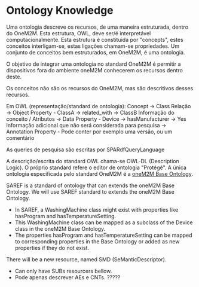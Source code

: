# Ontology Knowledge

Uma ontologia descreve os recursos, de uma maneira estruturada, dentro do OneM2M.
Esta estrutura, OWL, deve ser/é interpretável computacionalmente.
Esta estrutura é constituida por "concepts", estes conceitos interligam-se, estas ligações chamam-se propriedades.
Um conjunto de conceitos bem estruturados, em OneM2M, é uma ontologia.

O objetivo de integrar uma ontologia no standard OneM2M é permitir a dispositivos fora do ambiente oneM2M conhecerem os recursos dentro deste.

Os conceitos não são os recursos do OneM2M, mas são descritivos desses recursos.

Em OWL (representação/standard de ontologia):
Concept -> Class
Relação -> Object Property
    - ClassA -> related_with -> ClassB
Informação do conceito / Atributos -> Data Property
    - Device -> hasManufacturer -> Yes
Informação adicional que não será considerada para pesquisa -> Annotation Property
    - Pode conter por exemplo uma versão, ou um comentário

As queries de pesquisa são escritas por SPARdfQueryLanguage

A descrição/escrita do standard OWL chama-se OWL-DL (Description Logic). O próprio standard refere o editor de ontologia "Protégé".
A única ontologia especificada pelo standard OneM2M é a [oneM2M Base Ontology](https://git.onem2m.org/MAS/BaseOntology/-/blob/master/base_ontology.owl).

SAREF is a standard of ontology that can extends the oneM2M Base Ontology. We will use SAREF standard to extends the oneM2M Base Ontology.
 - In SAREF, a WashingMachine class might exist with properties like hasProgram and hasTemperatureSetting.
 - This WashingMachine class can be mapped as a subclass of the Device class in the oneM2M Base Ontology.
 - The properties hasProgram and hasTemperatureSetting can be mapped to corresponding properties in the Base Ontology or added as new properties if they do not exist.

There will be a new resource, named SMD (SeManticDescriptor).
 - Can only have SUBs resourcers bellow.
 - Pode apenas descrever AEs e CNTs. ?????

